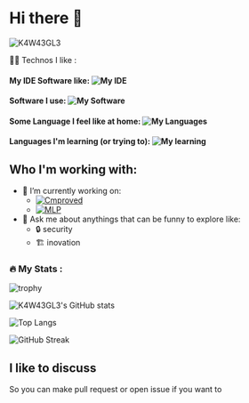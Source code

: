 # Hi there 👋

<p align="left"> <img src="https://komarev.com/ghpvc/?username=kawaegle&label=Profile%20views&color=00bfff&style=flat" alt="K4W43GL3" /> </p>

:woman_technologist: Technos I like :

  #### My IDE Software like: ![My IDE](https://skillicons.dev/icons?i=vim,neovim)
  
  #### Software I use: ![My Software](https://skillicons.dev/icons?i=git,docker,ansible,jenkins)
  
  #### Some Language I feel like at home: ![My Languages](https://skillicons.dev/icons?i=c,cpp,bash,md)
  
  #### Languages I'm learning (or trying to): ![My learning](https://skillicons.dev/icons?i=ruby,python,go)
  
## Who I'm working with:

- 🔭 I’m currently working on:
    - [![Cmproved](https://avatars.githubusercontent.com/u/117374823?s=200&v=4)](https://github.com/Cmproved)
    - [![MLP](https://avatars.githubusercontent.com/u/116369520?s=200&v=4)](https://github.com/My-Little-Pwnies)
- 💬 Ask me about anythings that can be funny to explore like:
    - 🔒️ security
    - 🏗️ inovation

### :fire: My Stats :

  ![trophy](https://github-profile-trophy.vercel.app/?username=kawaegle&theme=tokyonight) 
  
  ![K4W43GL3's GitHub stats](https://github-readme-stats.vercel.app/api?username=kawaegle&show_icons=true&theme=tokyonight)
  
  ![Top Langs](https://github-readme-stats.vercel.app/api/top-langs/?username=kawaegle&show_icons=true&theme=tokyonight)
  
  ![GitHub Streak](https://github-readme-streak-stats.herokuapp.com/?user=kawaegle&theme=tokyonight)


## I like to discuss
So you can make pull request or open issue if you want to
